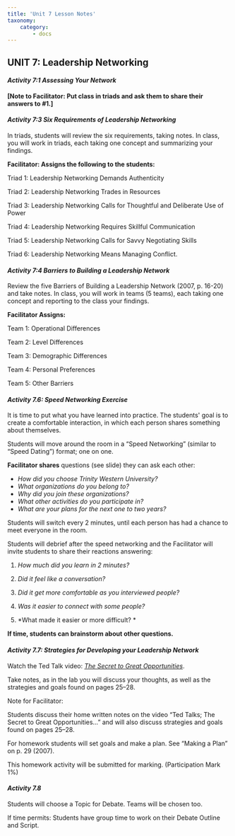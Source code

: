 ```yaml
---
title: 'Unit 7 Lesson Notes'
taxonomy:
    category:
        - docs
---
```


## **UNIT 7: Leadership Networking**

#### ***Activity 7:1 Assessing Your Network***

**[Note to Facilitator: Put class in triads and ask them to share their
answers to #1.]**

#### ***Activity 7:3 Six Requirements of Leadership Networking***

In triads, students will review the six requirements, taking notes. In
class, you will work in triads, each taking one concept and summarizing
your findings.

**Facilitator: Assigns the following to the students:**

Triad 1: Leadership Networking Demands Authenticity

Triad 2: Leadership Networking Trades in Resources

Triad 3: Leadership Networking Calls for Thoughtful and Deliberate Use of Power

Triad 4: Leadership Networking Requires Skillful Communication

Triad 5: Leadership Networking Calls for Savvy Negotiating Skills

Triad 6: Leadership Networking Means Managing Conflict.

#### ***Activity 7:4 Barriers to Building a Leadership Network***

Review the five Barriers of Building a Leadership Network (2007, p. 16-20) and take notes. In class, you will work in teams (5 teams), each taking one concept and reporting to the class your findings.  

**Facilitator Assigns:**

Team 1: Operational Differences

Team 2: Level Differences

Team 3: Demographic Differences

Team 4: Personal Preferences

Team 5: Other Barriers

#### ***Activity 7.6: Speed Networking Exercise***

It is time to put what you have learned into practice. The students' goal is to create a comfortable interaction, in which each person shares something about themselves.

Students will move around the room in a “Speed Networking” (similar to “Speed Dating”) format; one on one.

**Facilitator shares** questions (see slide) they can ask each other:
- *How did you choose Trinity Western University?*
- *What organizations do you belong to?*
- *Why did you join these organizations?*
- *What other activities do you participate in?*
- *What are your plans for the next one to two years?*

Students will switch every 2 minutes, until each person has had a chance to meet everyone in the room.

Students will debrief after the speed networking and the Facilitator will invite students to share their reactions answering:

1. *How much did you learn in 2 minutes?*

2. *Did it feel like a conversation?*

3. *Did it get more comfortable as you interviewed people?*

4. *Was it easier to connect with some people?*

5. *What made it easier or more difficult? *

**If time, students can brainstorm about other questions.**

#### ***Activity 7.7: Strategies for Developing your Leadership Network***

Watch the Ted Talk video: [*The Secret to Great Opportunities*](https://www.ted.com/talks/tanya_menon_the_secret_to_great_opportunities_the_person_you_haven_t_met_yet/reading-list).

Take notes, as in the lab you will discuss your thoughts, as well as the strategies and goals found on pages 25–28.

Note for Facilitator:

Students discuss their home written notes on the video “Ted Talks; The Secret to Great Opportunities…” and will also discuss strategies and goals found on pages 25–28.

For homework students will set goals and make a plan. See “Making a Plan” on p. 29 (2007).

This homework activity will be submitted for marking. (Participation Mark 1%)

#### ***Activity 7.8***

Students will choose a Topic for Debate. Teams will be chosen too.

If time permits: Students have group time to work on their Debate Outline and Script.
